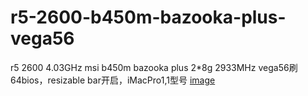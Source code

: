 # r5-2600-b450m-bazooka-plus-vega56
r5 2600 4.03GHz
msi b450m bazooka plus
2*8g 2933MHz
vega56刷64bios，resizable bar开启，iMacPro1,1型号
[image](https://user-images.githubusercontent.com/53010624/211727874-9adf1e38-f1b0-4b37-a768-da2a3888a884.png)
